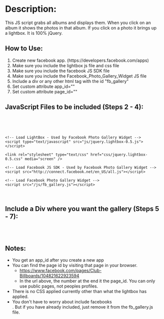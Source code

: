 Description:
============
This JS script grabs all albums and displays them. When you click on an album it shows the photos in that album. If you click on a photo it brings up a lightbox. It is 100% jQuery. 

How to Use:
-----------
<ol>
	<li>Create new facebook app. (https://developers.facebook.com/apps)</li>
	<li>Make sure you include the lightbox js file and css file</li>
	<li>Make sure you include the facebook JS SDK file</li>
	<li>Make sure you include the Facebook_Photo_Gallery_Widget JS file</li>
	<li>Include a div or any other html tag with the id "fb_gallery"</li>
	<li>Set custom attribute app_id=""</li>
	<li>Set custom attribute page_id=""</li>
</ol>


JavaScript Files to be included (Steps 2 - 4):
----------------------------------------------
<pre>
	<!-- Load jQuery -->
	<script type="text/javascript" src="https://ajax.googleapis.com/ajax/libs/jquery/1.7.0/jquery.min.js"></script>

	<!-- Load LightBox - Used by Facebook Photo Gallery Widget -->
	<script type="text/javascript" src="js/jquery.lightbox-0.5.js"></script>

	<link rel="stylesheet" type="text/css" href="css/jquery.lightbox-0.5.css" media="screen" />

	<!-- Load Facebook JS SDK - Used by Facebook Photo Gallery Widget -->
	<script src="http://connect.facebook.net/en_US/all.js"></script>

	<!-- Load Facebook Photo Gallery Widget -->
	<script src="/js/fb_gallery.js"></script>
</pre>

Include a Div where you want the gallery (Steps 5 - 7):
------------------------------------------------------
<pre>
	<div id="fb_gallery" app_id="" page_id=""></div>
</pre>

Notes:
------
 * You get an app_id after you create a new app
 * You can find the page id by visiting that page in your browser.
   * https://www.facebook.com/pages/Club-Billboards/104821622923594
   * In the url above, the number at the end it the page_id. You can only use public pages, not peoples profiles.
 * There is no CSS applied currently other than what the lightbox has applied.
 * You don't have to worry about include facebooks <div id="fb-root">. But if you have already included, just remove it from the fb_gallery.js file.